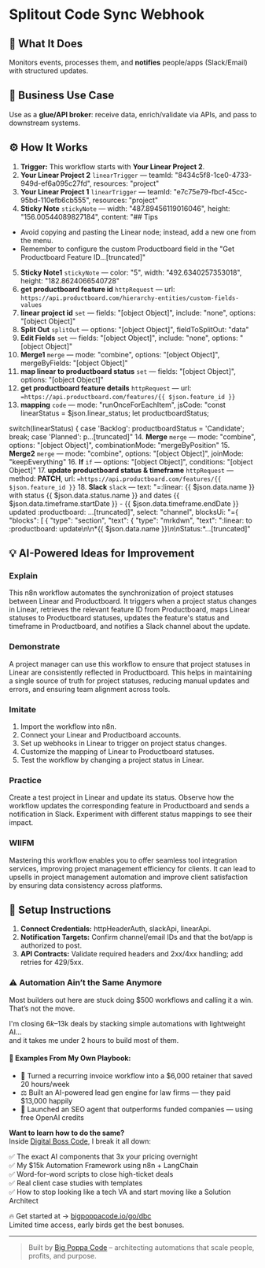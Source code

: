 # Splitout Code Sync Webhook
## 🚀 What It Does
Monitors events, processes them, and **notifies** people/apps (Slack/Email) with structured updates.

## 💼 Business Use Case
Use as a **glue/API broker**: receive data, enrich/validate via APIs, and pass to downstream systems.

## ⚙️ How It Works
1. **Trigger:** This workflow starts with **Your Linear Project 2**.
2. **Your Linear Project 2** `linearTrigger` — teamId: "8434c5f8-1ce0-4733-949d-ef6a095c27fd", resources: "project"
3. **Your Linear Project 1** `linearTrigger` — teamId: "e7c75e79-fbcf-45cc-95bd-110efb6cb555", resources: "project"
4. **Sticky Note** `stickyNote` — width: "487.89456119016046", height: "156.00544089827184", content: "## Tips
- Avoid copying and pasting the Linear node; instead, add a new one from the menu.
- Remember to configure the custom Productboard field in the "Get Productboard Feature ID…[truncated]"
5. **Sticky Note1** `stickyNote` — color: "5", width: "492.6340257353018", height: "182.8624066540728"
6. **get productboard feature id** `httpRequest` — url: `https://api.productboard.com/hierarchy-entities/custom-fields-values`
7. **linear project id** `set` — fields: "[object Object]", include: "none", options: "[object Object]"
8. **Split Out** `splitOut` — options: "[object Object]", fieldToSplitOut: "data"
9. **Edit Fields** `set` — fields: "[object Object]", include: "none", options: "[object Object]"
10. **Merge1** `merge` — mode: "combine", options: "[object Object]", mergeByFields: "[object Object]"
11. **map linear to productboard status** `set` — fields: "[object Object]", options: "[object Object]"
12. **get productboard feature details** `httpRequest` — url: `=https://api.productboard.com/features/{{ $json.feature_id }}`
13. **mapping** `code` — mode: "runOnceForEachItem", jsCode: "const linearStatus = $json.linear_status;
let productboardStatus;

switch(linearStatus) {
  case 'Backlog':
    productboardStatus = 'Candidate';
    break;
  case 'Planned':
    p…[truncated]"
14. **Merge** `merge` — mode: "combine", options: "[object Object]", combinationMode: "mergeByPosition"
15. **Merge2** `merge` — mode: "combine", options: "[object Object]", joinMode: "keepEverything"
16. **If** `if` — options: "[object Object]", conditions: "[object Object]"
17. **update productboard status & timeframe** `httpRequest` — method: **PATCH**, url: `=https://api.productboard.com/features/{{ $json.feature_id }}`
18. **Slack** `slack` — text: "=:linear: {{ $json.data.name }} with status {{ $json.data.status.name }} and dates {{ $json.data.timeframe.startDate }} - {{ $json.data.timeframe.endDate }} updated :productboard: …[truncated]", select: "channel", blocksUi: "={
  "blocks": [
    {
      "type": "section",
      "text": {
        "type": "mrkdwn",
        "text": ":linear: to :productboard: update\n\n*{{ $json.data.name }}*\n\n*Status:*…[truncated]"

## 💡 AI-Powered Ideas for Improvement
### Explain
This n8n workflow automates the synchronization of project statuses between Linear and Productboard. It triggers when a project status changes in Linear, retrieves the relevant feature ID from Productboard, maps Linear statuses to Productboard statuses, updates the feature's status and timeframe in Productboard, and notifies a Slack channel about the update.

### Demonstrate
A project manager can use this workflow to ensure that project statuses in Linear are consistently reflected in Productboard. This helps in maintaining a single source of truth for project statuses, reducing manual updates and errors, and ensuring team alignment across tools.

### Imitate
1. Import the workflow into n8n.
2. Connect your Linear and Productboard accounts.
3. Set up webhooks in Linear to trigger on project status changes.
4. Customize the mapping of Linear to Productboard statuses.
5. Test the workflow by changing a project status in Linear.

### Practice
Create a test project in Linear and update its status. Observe how the workflow updates the corresponding feature in Productboard and sends a notification in Slack. Experiment with different status mappings to see their impact.

### WIIFM
Mastering this workflow enables you to offer seamless tool integration services, improving project management efficiency for clients. It can lead to upsells in project management automation and improve client satisfaction by ensuring data consistency across platforms.

## 🔧 Setup Instructions
1. **Connect Credentials:** httpHeaderAuth, slackApi, linearApi.
2. **Notification Targets:** Confirm channel/email IDs and that the bot/app is authorized to post.
3. **API Contracts:** Validate required headers and 2xx/4xx handling; add retries for 429/5xx.

### ⚠️ Automation Ain’t the Same Anymore

Most builders out here are stuck doing $500 workflows and calling it a win.  
That’s not the move.  

I'm closing $6k–$13k deals by stacking simple automations with lightweight AI...  
and it takes me under 2 hours to build most of them.

#### 🧠 Examples From My Own Playbook:
- 🔁 Turned a recurring invoice workflow into a $6,000 retainer that saved 20 hours/week  
- ⚖️ Built an AI-powered lead gen engine for law firms — they paid $13,000 happily  
- 🚀 Launched an SEO agent that outperforms funded companies — using free OpenAI credits  

**Want to learn how to do the same?**  
Inside [Digital Boss Code](https://bigpoppacode.io/go/dbc), I break it all down:

✅ The exact AI components that 3x your pricing overnight  
✅ My $15k Automation Framework using n8n + LangChain  
✅ Word-for-word scripts to close high-ticket deals  
✅ Real client case studies with templates  
✅ How to stop looking like a tech VA and start moving like a Solution Architect  

🔥 Get started at → [bigpoppacode.io/go/dbc](https://bigpoppacode.io/go/dbc)  
Limited time access, early birds get the best bonuses.

---
> Built by [Big Poppa Code](https://bigpoppacode.io) – architecting automations that scale people, profits, and purpose.
